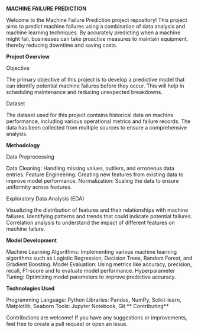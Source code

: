 **MACHINE FAILURE PREDICTION**

Welcome to the Machine Failure Prediction project repository! This project aims to predict machine failures using a combination of data analysis and machine learning techniques. By accurately predicting when a machine might fail, businesses can take proactive measures to maintain equipment, thereby reducing downtime and saving costs.

**Project Overview**

Objective

The primary objective of this project is to develop a predictive model that can identify potential machine failures before they occur. This will help in scheduling maintenance and reducing unexpected breakdowns.

Dataset

The dataset used for this project contains historical data on machine performance, including various operational metrics and failure records. The data has been collected from multiple sources to ensure a comprehensive analysis.

**Methodology**

Data Preprocessing

Data Cleaning: Handling missing values, outliers, and erroneous data entries.
Feature Engineering: Creating new features from existing data to improve model performance.
Normalization: Scaling the data to ensure uniformity across features.

Exploratory Data Analysis (EDA)

Visualizing the distribution of features and their relationships with machine failures.
Identifying patterns and trends that could indicate potential failures.
Correlation analysis to understand the impact of different features on machine failure.

**Model Development**

Machine Learning Algorithms: Implementing various machine learning algorithms such as Logistic Regression, Decision Trees, Random Forest, and Gradient Boosting.
Model Evaluation: Using metrics like accuracy, precision, recall, F1-score and to evaluate model performance.
Hyperparameter Tuning: Optimizing model parameters to improve predictive accuracy.

**Technologies Used**

Programming Language: Python
Libraries: Pandas, NumPy, Scikit-learn, Matplotlib, Seaborn
Tools: Jupyter Notebook, Git
**
Contributing**

Contributions are welcome! If you have any suggestions or improvements, feel free to create a pull request or open an issue.
